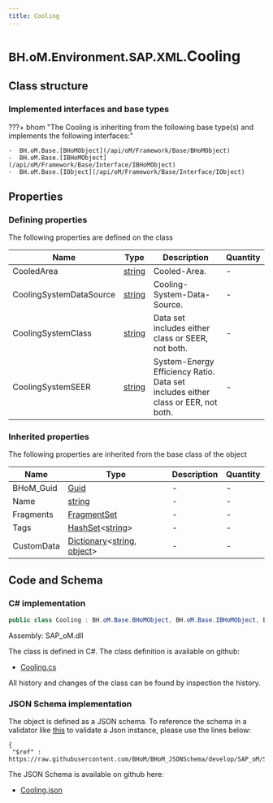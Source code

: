 ```yaml
---
title: Cooling
---
```


# <small>BH.oM.Environment.SAP.XML.</small>**Cooling**



## Class structure

### Implemented interfaces and base types

???+ bhom "The Cooling is inheriting from the following base type(s) and implements the following interfaces:"

    -  BH.oM.Base.[BHoMObject](/api/oM/Framework/Base/BHoMObject)
    -  BH.oM.Base.[IBHoMObject](/api/oM/Framework/Base/Interface/IBHoMObject)
    -  BH.oM.Base.[IObject](/api/oM/Framework/Base/Interface/IObject)


## Properties



### Defining properties

The following properties are defined on the class

| Name             | Type             | Description      | Quantity         |
|------------------|------------------|------------------|------------------|
| CooledArea | [string](https://learn.microsoft.com/en-us/dotnet/api/System.String?view=netstandard-2.0) | Cooled-Area. | - |
| CoolingSystemDataSource | [string](https://learn.microsoft.com/en-us/dotnet/api/System.String?view=netstandard-2.0) | Cooling-System-Data-Source. | - |
| CoolingSystemClass | [string](https://learn.microsoft.com/en-us/dotnet/api/System.String?view=netstandard-2.0) | Data set includes either class or SEER, not both. | - |
| CoolingSystemSEER | [string](https://learn.microsoft.com/en-us/dotnet/api/System.String?view=netstandard-2.0) | System-Energy Efficiency Ratio.  Data set includes either class or EER, not both. | - |


### Inherited properties
The following properties are inherited from the base class of the object

| Name             | Type             | Description      | Quantity         |
|------------------|------------------|------------------|------------------|
| BHoM_Guid | [Guid](https://learn.microsoft.com/en-us/dotnet/api/System.Guid?view=netstandard-2.0) | - | - |
| Name | [string](https://learn.microsoft.com/en-us/dotnet/api/System.String?view=netstandard-2.0) | - | - |
| Fragments | [FragmentSet](/api/oM/Framework/Base/FragmentSet) | - | - |
| Tags | [HashSet](https://learn.microsoft.com/en-us/dotnet/api/System.Collections.Generic.HashSet-1?view=netstandard-2.0)&lt;[string](https://learn.microsoft.com/en-us/dotnet/api/System.String?view=netstandard-2.0)&gt; | - | - |
| CustomData | [Dictionary](https://learn.microsoft.com/en-us/dotnet/api/System.Collections.Generic.Dictionary-2?view=netstandard-2.0)&lt;[string](https://learn.microsoft.com/en-us/dotnet/api/System.String?view=netstandard-2.0), [object](https://learn.microsoft.com/en-us/dotnet/api/System.Object?view=netstandard-2.0)&gt; | - | - |


## Code and Schema

### C# implementation

``` C# title="C#"
public class Cooling : BH.oM.Base.BHoMObject, BH.oM.Base.IBHoMObject, BH.oM.Base.IObject
```

Assembly: SAP_oM.dll

The class is defined in C#. The class definition is available on github:

- [Cooling.cs](https://github.com/BHoM/SAP_Toolkit/blob/develop/SAP_oM/XML\Cooling.cs)

All history and changes of the class can be found by inspection the history.
### JSON Schema implementation

The object is defined as a JSON schema. To reference the schema in a validator like [this](https://www.jsonschemavalidator.net/) to validate a Json instance, please use the lines below:

``` { .json .copy .select } title="JSON Schema"
{
 "$ref" : https://raw.githubusercontent.com/BHoM/BHoM_JSONSchema/develop/SAP_oM/SAP/XML/Cooling.json}
```

The JSON Schema is available on github here:

- [Cooling.json](https://github.com/BHoM/BHoM_JSONSchema/blob/develop/SAP_oM/SAP/XML/Cooling.json)
